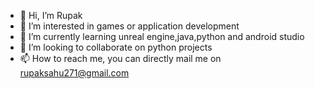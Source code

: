 - 👋 Hi, I’m Rupak
- 👀 I’m interested in games or application development
- 🌱 I’m currently learning unreal engine,java,python and android studio
- 💞️ I’m looking to collaborate on python projects
- 📫 How to reach me, you can directly mail me on rupaksahu271@gmail.com

<!---
rupak271/rupak271 is a ✨ special ✨ repository because its `README.md` (this file) appears on your GitHub profile.
You can click the Preview link to take a look at your changes.
--->

